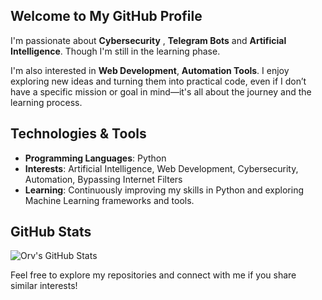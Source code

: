 ## Welcome to My GitHub Profile

I'm passionate about **Cybersecurity** , **Telegram Bots** and **Artificial Intelligence**. Though I'm still in the learning phase.

I'm also interested in **Web Development**, **Automation Tools**. I enjoy exploring new ideas and turning them into practical code, even if I don’t have a specific mission or goal in mind—it's all about the journey and the learning process.

##  Technologies & Tools

- **Programming Languages**: Python
- **Interests**: Artificial Intelligence, Web Development, Cybersecurity, Automation, Bypassing Internet Filters
- **Learning**: Continuously improving my skills in Python and exploring Machine Learning frameworks and tools.

##  GitHub Stats

![Orv's GitHub Stats](https://github-readme-stats.vercel.app/api?username=ItsOrv&show_icons=true&theme=dark)



Feel free to explore my repositories and connect with me if you share similar interests!
